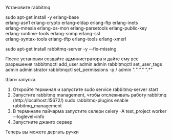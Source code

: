Установите rabbitmq

sudo apt-get install -y erlang-base \
                        erlang-asn1 erlang-crypto erlang-eldap erlang-ftp erlang-inets \
                        erlang-mnesia erlang-os-mon erlang-parsetools erlang-public-key \
                        erlang-runtime-tools erlang-snmp erlang-ssl \
                        erlang-syntax-tools erlang-tftp erlang-tools erlang-xmerl

sudo apt-get install rabbitmq-server -y --fix-missing

После установки создайте администратора и дайте ему все разрешения 
rabbitmqctl add_user admin admin
rabbitmqctl set_user_tags admin administrator
rabbitmqctl set_permissions -p / admin ".*" ".*" ".*"


Шаги запуска.
1. Откройте терминал и запустите sudo service rabbitmq-server start
2. Запустите rabbitmq management, чтобы отслеживать работу rabbitmq (http://localhost:15672/)
  sudo rabbitmq-plugins enable rabbitmq_management
3. В терминале пайчарма запустите селери celery -A test_project worker --loglevel=info
4. Запустиите джанго сервер

Теперь вы можете дергать ручки
